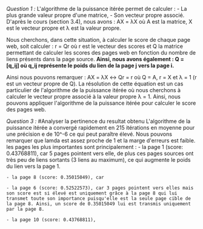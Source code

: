 *Question 1 :*
L'algorithme de la puissance itérée permet de calculer : 
    - La plus grande valeur  propre d'une matrice,
    - Son vecteur propre associé.
D'après le cours (section 3.4), nous avons :
    AX = λX
où A est la matrice, X est le vecteur propre et λ est la valeur propre.

Nous cherchons, dans cette situation, à calculer le score de chaque page web, soit calculer : 
    r = Qr 
où r est le vecteur des scores et Q la matrice permettant de calculer les scores des pages web en fonction du nombre de liens présents dans la page source. 
**Ainsi, nous avons également : 
    Q = [q_ij] 
où q_ij représente le poids du lien de la page j vers la page i.**

Ainsi nous pouvons remarquer : 
    AX = λX ↔ Qr = r 
où Q = A, r = X et λ = 1 (r est un vecteur propre de Q).
La résolution de cette équation est un cas particulier de l'algorithme de la puissance itérée où nous cherchons à calculer le vecteur propre associé à la valeur propre λ = 1.
Ainsi, nous pouvons appliquer l'algorithme de la puissance itérée pour calculer le score des pages web.

*Question 3 :*
#Analyser la pertinence du resultat obtenu
L'algorithme de la puissance itérée a convergé rapidement en 215 itérations en moyenne pour une précision e de 10^-6 ce qui peut paraître élevé. Nous pouvons remarquer que lamda est assez proche de 1 et la marge d'erreurs est faible.
les pages les plus importantes sont principalement : 
    - la page 1 (score: 0.43768811), car 5 pages pointent vers elle, de plus ces pages sources ont très peu de liens sortants (3 liens au maximum), ce qui augmente le poids du lien vers la page 1.

    - la page 8 (score: 0.35015049), car 

    - la page 6 (score: 0.52522573), car 3 pages pointent vers elles mais son score est si élevé est uniquement grâce à la page 8 qui lui transmet toute son importance puisqu'elle est la seule page cible de la page 8. Ainsi, un score de 0.35015049 lui est transmis uniquement par la page 8.
    
    - la page 10 (score: 0.43768811),
